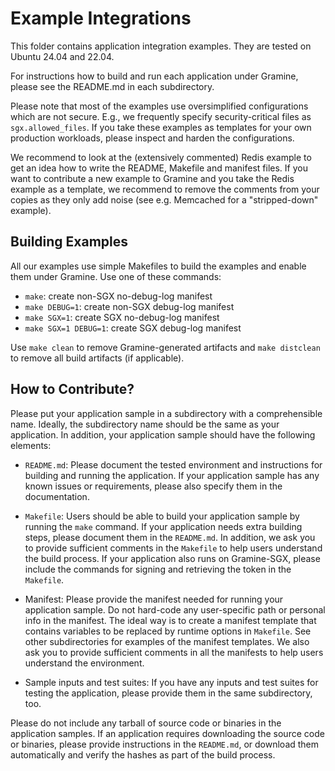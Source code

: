 # Example Integrations

This folder contains application integration examples. They are tested on
Ubuntu 24.04 and 22.04.

For instructions how to build and run each application under Gramine, please
see the README.md in each subdirectory.

Please note that most of the examples use oversimplified configurations which
are not secure. E.g., we frequently specify security-critical files as
`sgx.allowed_files`. If you take these examples as templates for your own
production workloads, please inspect and harden the configurations.

We recommend to look at the (extensively commented) Redis example to get an idea
how to write the README, Makefile and manifest files. If you want to contribute
a new example to Gramine and you take the Redis example as a template, we
recommend to remove the comments from your copies as they only add noise (see
e.g. Memcached for a "stripped-down" example).

## Building Examples

All our examples use simple Makefiles to build the examples and enable them
under Gramine. Use one of these commands:
- `make`: create non-SGX no-debug-log manifest
- `make DEBUG=1`: create non-SGX debug-log manifest
- `make SGX=1`: create SGX no-debug-log manifest
- `make SGX=1 DEBUG=1`: create SGX debug-log manifest

Use `make clean` to remove Gramine-generated artifacts and `make distclean` to
remove all build artifacts (if applicable).

## How to Contribute?

Please put your application sample in a subdirectory with a comprehensible name.
Ideally, the subdirectory name should be the same as your application. In
addition, your application sample should have the following elements:

- `README.md`:
  Please document the tested environment and instructions for building and
  running the application. If your application sample has any known issues or
  requirements, please also specify them in the documentation.

- `Makefile`:
  Users should be able to build your application sample by running the `make`
  command. If your application needs extra building steps, please document them
  in the `README.md`. In addition, we ask you to provide sufficient comments in
  the `Makefile` to help users understand the build process. If your application
  also runs on Gramine-SGX, please include the commands for signing and
  retrieving the token in the `Makefile`.

- Manifest:
  Please provide the manifest needed for running your application sample. Do not
  hard-code any user-specific path or personal info in the manifest. The ideal
  way is to create a manifest template that contains variables to be replaced by
  runtime options in `Makefile`. See other subdirectories for examples of the
  manifest templates. We also ask you to provide sufficient comments in all the
  manifests to help users understand the environment.

- Sample inputs and test suites:
  If you have any inputs and test suites for testing the application,
  please provide them in the same subdirectory, too.

Please do not include any tarball of source code or binaries in the application
samples. If an application requires downloading the source code or binaries,
please provide instructions in the `README.md`, or download them automatically
and verify the hashes as part of the build process.
